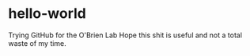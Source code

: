 # hello-world
Trying GitHub for the O'Brien Lab
Hope this shit is useful and not a total waste of my time.
